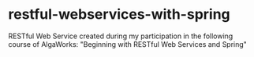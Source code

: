 # restful-webservices-with-spring
RESTful Web Service created during my participation in the following course of AlgaWorks: "Beginning with RESTful Web Services and Spring"
